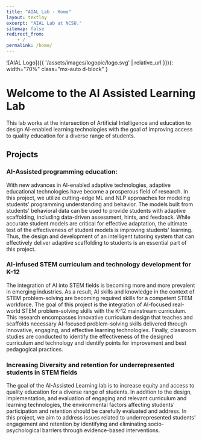 ```yaml
---
title: "AIAL Lab - Home"
layout: textlay
excerpt: "AIAL Lab at NCSU."
sitemap: false
redirect_from:
    - /
permalink: /home/
---
```


![AIAL Logo]({{ '/assets/images/logopic/logo.svg' | relative_url }}){: width="70%" class="mx-auto d-block" }

# Welcome to the AI Assisted Learning Lab

This lab works at the intersection of Artificial Intelligence and education to design AI-enabled learning technologies with the goal of improving access to quality education for a diverse range of students.

## Projects

### AI-Assisted programming education:

With new advances in AI-enabled adaptive technologies, adaptive educational technologies have become a prosperous field of research. In this project, we utilize cutting-edge ML and NLP approaches for modeling students' programming understanding and behavior. The models built from students' behavioral data can be used to provide students with adaptive scaffolding, including data-driven assessment, hints, and feedback. While accurate student models are critical for effective adaptation, the ultimate test of the effectiveness of student models is improving students' learning. Thus, the design and development of an intelligent tutoring system that can effectively deliver adaptive scaffolding to students is an essential part of this project.


### AI-infused STEM curriculum and technology development for K-12

The integration of AI into STEM fields is becoming more and more prevalent in emerging industries. As a result, AI skills and knowledge in the context of STEM problem-solving are becoming required skills for a competent STEM workforce. The goal of this project is the integration of AI-focused real-world STEM problem-solving skills with the K-12 mainstream curriculum. This research encompasses innovative curriculum design that teaches and scaffolds necessary AI-focused problem-solving skills delivered through innovative, engaging, and effective learning technologies. Finally, classroom studies are conducted to identify the effectiveness of the designed curriculum and technology and identify points for improvement and best pedagogical practices.


### Increasing Diversity and retention for underrepresented students in STEM fields
The goal of the AI-Assisted Learning lab is to increase equity and access to quality education for a diverse range of students. In addition to the design, implementation, and evaluation of engaging and relevant curriculum and learning technologies, the environmental factors affecting students' participation and retention should be carefully evaluated and address. In this project, we aim to address issues related to underrepresented students' engagement and retention by identifying and eliminating socio-psychological barriers through evidence-based interventions.

